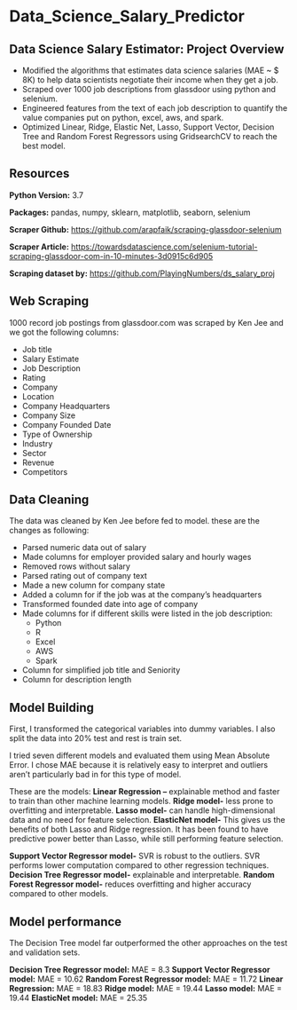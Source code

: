 # Data_Science_Salary_Predictor

## Data Science Salary Estimator: Project Overview
* Modified the algorithms that estimates data science salaries (MAE ~ $ 8K) to help data scientists negotiate their income when they get a job.
* Scraped over 1000 job descriptions from glassdoor using python and selenium.
* Engineered features from the text of each job description to quantify the value companies put on python, excel, aws, and spark.
* Optimized Linear, Ridge, Elastic Net, Lasso,  Support Vector, Decision Tree and Random Forest Regressors using GridsearchCV to reach the best model.

## Resources

**Python Version:** 3.7

**Packages:** pandas, numpy, sklearn, matplotlib, seaborn, selenium

**Scraper Github:** https://github.com/arapfaik/scraping-glassdoor-selenium

**Scraper Article:** https://towardsdatascience.com/selenium-tutorial-scraping-glassdoor-com-in-10-minutes-3d0915c6d905

**Scraping dataset by:** https://github.com/PlayingNumbers/ds_salary_proj

## Web Scraping

1000 record job postings from glassdoor.com was scraped by Ken Jee and we got the following columns:
* Job title
* Salary Estimate
* Job Description
* Rating
* Company
* Location
* Company Headquarters
* Company Size
* Company Founded Date
* Type of Ownership
* Industry
* Sector
* Revenue
* Competitors

## Data Cleaning

The data was cleaned by Ken Jee before fed to model. these are the changes as following: 

* Parsed numeric data out of salary
* Made columns for employer provided salary and hourly wages
* Removed rows without salary
* Parsed rating out of company text
* Made a new column for company state
* Added a column for if the job was at the company’s headquarters
* Transformed founded date into age of company
* Made columns for if different skills were listed in the job description:
    * Python
    * R
    * Excel
    * AWS
    * Spark
* Column for simplified job title and Seniority
* Column for description length

## Model Building

First, I transformed the categorical variables into dummy variables. I also split the data into 20% test and rest is train set.

I tried seven different models and evaluated them using Mean Absolute Error. I chose MAE because it is relatively easy to interpret and outliers aren’t particularly bad in for this type of model.

These are the models:
**Linear Regression –** explainable method and faster to train than other machine learning models. 
**Ridge model-** less prone to overfitting and interpretable.
**Lasso model-** can handle high-dimensional data and no need for feature selection.
**ElasticNet model-** This gives us the benefits of both Lasso and Ridge regression. It has been found to have predictive power better than Lasso, while still performing feature selection.

**Support Vector Regressor model-** SVR is robust to the outliers. SVR performs lower computation compared to other regression techniques.
**Decision Tree Regressor model-** explainable and interpretable.
**Random Forest Regressor model-** reduces overfitting and higher accuracy compared to other models.

## Model performance

The Decision Tree model far outperformed the other approaches on the test and validation sets.

**Decision Tree Regressor model:** MAE = 8.3
**Support Vector Regressor model:** MAE = 10.62
**Random Forest Regressor model:** MAE = 11.72
**Linear Regression:** MAE = 18.83 
**Ridge model:** MAE = 19.44
**Lasso model:** MAE = 19.44
**ElasticNet model:** MAE = 25.35
